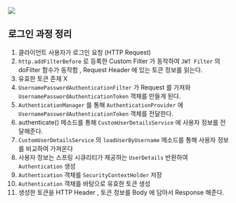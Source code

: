 ![](https://user-images.githubusercontent.com/37062292/123032299-ac518e00-d420-11eb-8641-f2ba8c28ca59.png)


## 로그인 과정 정리

1. 클라이언트 사용자가 로그인 요청 (HTTP Request)
2. `http.addFilterBefore` 로 등록한 Custom Filter 가 동작하여 `JWT Filter` 의 doFilter 함수가 동작함 , Request Header 에 있는 토큰 정보를 읽는다.
3. 유효한 토큰 존재 X
4. `UsernamePasswordAuthenticationFilter` 가 Request 를 가져와`UsernamePasswordAuthenticationToken` 객채를 만들게 된다.
5. `AuthenticationManager` 를 통해 `AuthenticationProvider` 에 `UsernamePasswordAuthenticationToken` 객체를 전달한다.
6. authenticate() 메소드를 통해 `CustomUserDetailsService` 에 사용자 정보를 전달해준다. 
7.  `CustomUserDetailsService` 의 `loadUserByUsername` 메소드를 통해 사용자 정보를 비교하여 가져온다
8. 사용자 정보는 스프링 시큐리티가 제공하는  `UserDetails` 반환하여 `Authentication` 생성
9. `Authentication` 객채를 `SecurityContextHolder` 저장
10. `Authentication` 객채를 바탕으로 유효한 토큰 생성
11. 생성한 토큰을 HTTP Header , 토큰 정보를 Body 에 담아서 Response 해준다.
